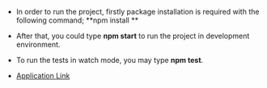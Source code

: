 - In order to run the project, firstly package installation is required with the following command;
  **npm install **
- After that, you could type **npm start** to run the project in development environment.

- To run the tests in watch mode, you may type **npm test**.

- [Application Link](https://rickmorty-app.vercel.app/)
